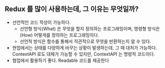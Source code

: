 ## Redux 를 많이 사용하는데, 그 이유는 무엇일까?

- 선언적인 코드 작성이 가능하다.
  - 선언형 방식(What) 은 무엇을 할지 정의하는 프로그래밍이며, 명령형 방식은(How) 어떻게를 정의하는 프로그래밍이다.
  - 선언적 방식은 함수를 통해서 직관적으로 무엇을 반환하는지 알 수 있다.
- 현업에서는 상태를 다양하게 바꾸는 상황이 발생하는데, 그 때 대처가 가능하다. ContextAPI 로도 대체가 가능할 수 있지만, ContextAPI 는 명령적 코드이다.
- 협업에서 활용하기 좋다. Readable 코드를 제공한다
